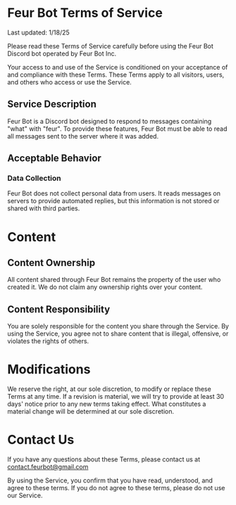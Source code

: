 # Feur Bot Terms of Service

Last updated: 1/18/25

Please read these Terms of Service carefully before using the Feur Bot Discord bot operated by Feur Bot Inc.

Your access to and use of the Service is conditioned on your acceptance of and compliance with these Terms. These Terms apply to all visitors, users, and others who access or use the Service.

## Service Description

Feur Bot is a Discord bot designed to respond to messages containing "what" with "feur". To provide these features, Feur Bot must be able to read all messages sent to the server where it was added.

## Acceptable Behavior

### Data Collection

Feur Bot does not collect personal data from users. It reads messages on servers to provide automated replies, but this information is not stored or shared with third parties.

# Content

## Content Ownership

All content shared through Feur Bot remains the property of the user who created it. We do not claim any ownership rights over your content.

## Content Responsibility

You are solely responsible for the content you share through the Service. By using the Service, you agree not to share content that is illegal, offensive, or violates the rights of others.

# Modifications
We reserve the right, at our sole discretion, to modify or replace these Terms at any time. If a revision is material, we will try to provide at least 30 days' notice prior to any new terms taking effect. What constitutes a material change will be determined at our sole discretion.

# Contact Us
If you have any questions about these Terms, please contact us at contact.feurbot@gmail.com

By using the Service, you confirm that you have read, understood, and agree to these terms. If you do not agree to these terms, please do not use our Service.
